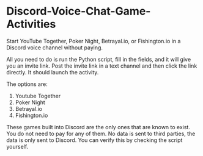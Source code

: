 # Discord-Voice-Chat-Game-Activities
Start YouTube Together, Poker Night, Betrayal.io, or Fishington.io in a Discord voice channel without paying.

All you need to do is run the Python script, fill in the fields, and it will give you an invite link.
Post the invite link in a text channel and then click the link directly. It should launch the activity.

The options are:
1. Youtube Together
2. Poker Night
3. Betrayal.io
4. Fishington.io

These games built into Discord are the only ones that are known to exist.
You do not need to pay for any of them.
No data is sent to third parties, the data is only sent to Discord. You can verify this by checking the script yourself.

